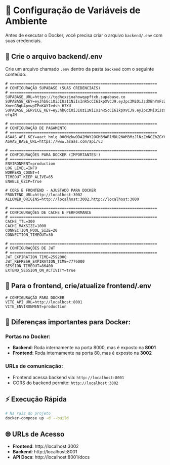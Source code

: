 # 🔧 Configuração de Variáveis de Ambiente

Antes de executar o Docker, você precisa criar o arquivo `backend/.env` com suas credenciais.

## 📝 Crie o arquivo backend/.env

Crie um arquivo chamado `.env` dentro da pasta `backend` com o seguinte conteúdo:

```env
# =================================================================
# CONFIGURAÇÃO SUPABASE (SUAS CREDENCIAIS)
# =================================================================
SUPABASE_URL=https://tqdhcxzioahowqapftxb.supabase.co
SUPABASE_KEY=eyJhbGciOiJIUzI1NiIsInR5cCI6IkpXVCJ9.eyJpc3MiOiJzdXBhYmFzZSIsInJlZiI6InRxZGhjeHppb2Fob3dxYXBmdHhiIiwicm9sZSI6ImFub24iLCJpYXQiOjE3NDc4NjQ3OTMsImV4cCI6MjA2MzQ0MDc5M30.2gjDsqrT_Kx39-XmenGBgU4pvwpTPoKAYIedsh_H7XU
SUPABASE_SERVICE_KEY=eyJhbGciOiJIUzI1NiIsInR5cCI6IkpXVCJ9.eyJpc3MiOiJzdXBhYmFzZSIsInJlZiI6InRxZGhjeHppb2Fob3dxYXBmdHhiIiwicm9sZSI6InNlcnZpY2Vfcm9sZSIsImlhdCI6MTc0Nzg2NDc5MywiZXhwIjoyMDYzNDQwNzkzfQ.elgZeOXS5LA6SK4ni1034VkUHP0VuAkJN_70n-efqJM

# =================================================================
# CONFIGURAÇÃO DE PAGAMENTO
# =================================================================
ASAAS_API_KEY=aact_hmlg_000MzkwODA2MWY2OGM3MWRlMDU2NWM3MzJlNzZmNGZhZGY6OjE5YzNhZmM0LTMwZGQtNDkzNy05YmNlLWZiNmRiYTkwM2EzYzo6JGFhY2hfMmEwOWIwNjEtMDU5Mi00MzRkLWE4YzYtOWQwNzBjYmU5ZGJm
ASAAS_BASE_URL=https://www.asaas.com/api/v3

# =================================================================
# CONFIGURAÇÕES PARA DOCKER (IMPORTANTES!)
# =================================================================
ENVIRONMENT=production
LOG_LEVEL=INFO
WORKERS_COUNT=4
TIMEOUT_KEEP_ALIVE=65
ENABLE_GZIP=true

# CORS E FRONTEND - AJUSTADO PARA DOCKER
FRONTEND_URL=http://localhost:3002
ALLOWED_ORIGINS=http://localhost:3002,http://localhost:3000

# =================================================================
# CONFIGURAÇÕES DE CACHE E PERFORMANCE
# =================================================================
CACHE_TTL=300
CACHE_MAXSIZE=1000
CONNECTION_POOL_SIZE=20
CONNECTION_TIMEOUT=30

# =================================================================
# CONFIGURAÇÕES DE JWT
# =================================================================
JWT_EXPIRATION_TIME=2592000
JWT_REFRESH_EXPIRATION_TIME=7776000
SESSION_TIMEOUT=86400
EXTEND_SESSION_ON_ACTIVITY=true
```

## 📝 Para o frontend, crie/atualize frontend/.env

```env
# CONFIGURAÇÃO PARA DOCKER
VITE_API_URL=http://localhost:8001
VITE_ENVIRONMENT=production
```

## 🚨 Diferenças importantes para Docker:

### Portas no Docker:
- **Backend**: Roda internamente na porta 8000, mas é exposto na **8001**
- **Frontend**: Roda internamente na porta 80, mas é exposto na **3002**

### URLs de comunicação:
- Frontend acessa backend via: `http://localhost:8001`
- CORS do backend permite: `http://localhost:3002`

## ⚡ Execução Rápida

```bash
# Na raiz do projeto
docker-compose up -d --build
```

## 🌐 URLs de Acesso

- **Frontend**: http://localhost:3002
- **Backend**: http://localhost:8001
- **API Docs**: http://localhost:8001/docs 